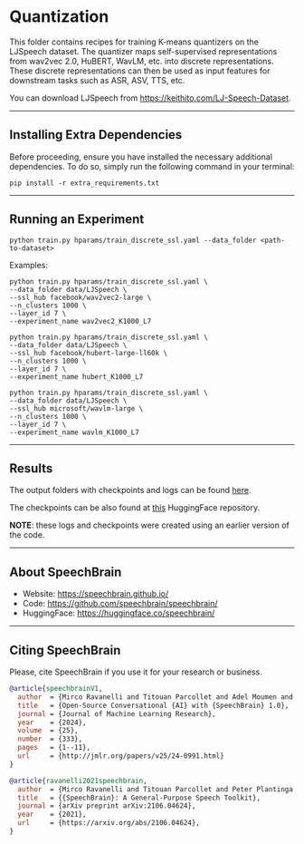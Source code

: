 # Quantization

This folder contains recipes for training K-means quantizers on the LJSpeech dataset.
The quantizer maps self-supervised representations from wav2vec 2.0, HuBERT, WavLM, etc. into discrete representations.
These discrete representations can then be used as input features for downstream tasks such as ASR, ASV, TTS, etc.

You can download LJSpeech from https://keithito.com/LJ-Speech-Dataset.

---------------------------------------------------------------------------------------------------------

## Installing Extra Dependencies

Before proceeding, ensure you have installed the necessary additional dependencies.
To do so, simply run the following command in your terminal:

```shell
pip install -r extra_requirements.txt
```

---------------------------------------------------------------------------------------------------------

## Running an Experiment

```shell
python train.py hparams/train_discrete_ssl.yaml --data_folder <path-to-dataset>
```

Examples:

```shell
python train.py hparams/train_discrete_ssl.yaml \
--data_folder data/LJSpeech \
--ssl_hub facebook/wav2vec2-large \
--n_clusters 1000 \
--layer_id 7 \
--experiment_name wav2vec2_K1000_L7
```

```shell
python train.py hparams/train_discrete_ssl.yaml \
--data_folder data/LJSpeech \
--ssl_hub facebook/hubert-large-ll60k \
--n_clusters 1000 \
--layer_id 7 \
--experiment_name hubert_K1000_L7
```

```shell
python train.py hparams/train_discrete_ssl.yaml \
--data_folder data/LJSpeech \
--ssl_hub microsoft/wavlm-large \
--n_clusters 1000 \
--layer_id 7 \
--experiment_name wavlm_K1000_L7
```

---------------------------------------------------------------------------------------------------------

## Results

The output folders with checkpoints and logs can be found [here](https://www.dropbox.com/sh/bk5qz0u1ppx15jk/AAAj23FI3AVKtfRKGvyHJYHza?dl=0).

The checkpoints can be also found at [this](https://huggingface.co/speechbrain/SSL_Quantization) HuggingFace repository.

**NOTE**: these logs and checkpoints were created using an earlier version of the code.

---------------------------------------------------------------------------------------------------------

## About SpeechBrain

- Website: https://speechbrain.github.io/
- Code: https://github.com/speechbrain/speechbrain/
- HuggingFace: https://huggingface.co/speechbrain/

---------------------------------------------------------------------------------------------------------

## Citing SpeechBrain

Please, cite SpeechBrain if you use it for your research or business.

```bibtex
@article{speechbrainV1,
  author  = {Mirco Ravanelli and Titouan Parcollet and Adel Moumen and Sylvain de Langen and Cem Subakan and Peter Plantinga and Yingzhi Wang and Pooneh Mousavi and Luca {Della Libera} and Artem Ploujnikov and Francesco Paissan and Davide Borra and Salah Zaiem and Zeyu Zhao and Shucong Zhang and Georgios Karakasidis and Sung-Lin Yeh and Pierre Champion and Aku Rouhe and Rudolf Braun and Florian Mai and Juan Zuluaga-Gomez and Seyed Mahed Mousavi and Andreas Nautsch and Ha Nguyen and Xuechen Liu and Sangeet Sagar and Jarod Duret and Salima Mdhaffar and Ga{{\"e}}lle Laperri{{\`e}}re and Mickael Rouvier and Renato De Mori and Yannick Est{{\`e}}ve},
  title   = {Open-Source Conversational {AI} with {SpeechBrain} 1.0},
  journal = {Journal of Machine Learning Research},
  year    = {2024},
  volume  = {25},
  number  = {333},
  pages   = {1--11},
  url     = {http://jmlr.org/papers/v25/24-0991.html}
}
```

```bibtex
@article{ravanelli2021speechbrain,
  author  = {Mirco Ravanelli and Titouan Parcollet and Peter Plantinga and Aku Rouhe and Samuele Cornell and Loren Lugosch and Cem Subakan and Nauman Dawalatabad and Abdelwahab Heba and Jianyuan Zhong and Ju-Chieh Chou and Sung-Lin Yeh and Szu-Wei Fu and Chien-Feng Liao and Elena Rastorgueva and François Grondin and William Aris and Hwidong Na and Yan Gao and Renato De Mori and Yoshua Bengio},
  title   = {{SpeechBrain}: A General-Purpose Speech Toolkit},
  journal = {arXiv preprint arXiv:2106.04624},
  year    = {2021},
  url     = {https://arxiv.org/abs/2106.04624},
}
```
